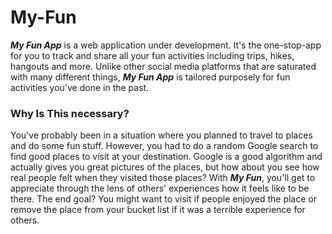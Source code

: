 # My-Fun

***My Fun App*** is a web application under development. It's the one-stop-app for you to track and share all your fun activities including trips, hikes, hangouts and more. Unlike other social media platforms that are saturated with many different things, ***My Fun App*** is tailored purposely for fun activities you've done in the past.

### Why Is This necessary?

You've probably been in a situation where you planned to travel to places and do some fun stuff. However, you had to do a random Google search to find good places to visit at your destination. Google is a good algorithm and actually gives you great pictures of the places, but how about you see how real people felt when they visited those places? With ***My Fun***, you'll get to appreciate through the lens of others' experiences how it feels like to be there. The end goal? You might want to visit if people enjoyed the place or remove the place from your bucket list if it was a terrible experience for others.
